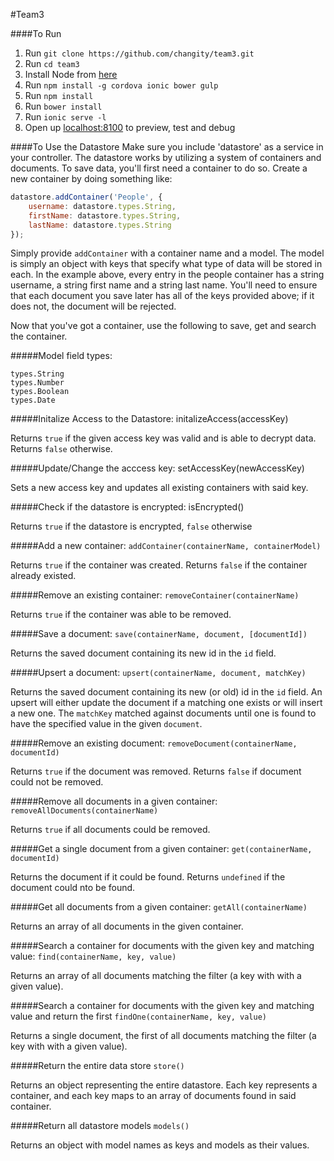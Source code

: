 #Team3

####To Run

1. Run `git clone https://github.com/changity/team3.git`
2. Run `cd team3`
3. Install Node from [here](https://nodejs.org/en/)
4. Run `npm install -g cordova ionic bower gulp`
5. Run `npm install`
6. Run `bower install`
7. Run `ionic serve -l`
8. Open up [localhost:8100](http://localhost:8100) to preview, test and debug

####To Use the Datastore
Make sure you include 'datastore' as a service in your controller. The datastore works by utilizing a system of containers and documents. To save data, you'll first need a container to do so. Create a new container by doing something like:

```javascript
datastore.addContainer('People', {
	username: datastore.types.String,
	firstName: datastore.types.String,
	lastName: datastore.types.String
});
```

Simply provide `addContainer` with a container name and a model. The model is simply an object with keys that specify what type of data will be stored in each. In the example above, every entry in the people container has a string username, a string first name and a string last name. You'll need to ensure that each document you save later has all of the keys provided above; if it does not, the document will be rejected.

Now that you've got a container, use the following to save, get and search the container.

#####Model field types:
```
types.String
types.Number
types.Boolean
types.Date
```

#####Initalize Access to the Datastore:
initalizeAccess(accessKey)

Returns `true` if the given access key was valid and is able to decrypt data. Returns `false` otherwise.

#####Update/Change the acccess key:
setAccessKey(newAccessKey)

Sets a new access key and updates all existing containers with said key.

#####Check if the datastore is encrypted:
isEncrypted()

Returns `true` if the datastore is encrypted, `false` otherwise

#####Add a new container:
`addContainer(containerName, containerModel)`

Returns `true` if the container was created. Returns `false` if the container already existed.

#####Remove an existing container:
`removeContainer(containerName)`

Returns `true` if the container was able to be removed.

#####Save a document:
`save(containerName, document, [documentId])`

Returns the saved document containing its new id in the `id` field.

#####Upsert a document:
`upsert(containerName, document, matchKey)`

Returns the saved document containing its new (or old) id in the `id` field. An upsert will either update the document if a matching one exists or will insert a new one. The `matchKey` matched against documents until one is found to have the specified value in the given `document`.

#####Remove an existing document:
`removeDocument(containerName, documentId)`

Returns `true` if the document was removed. Returns `false` if document could not be removed. 

#####Remove all documents in a given container:
`removeAllDocuments(containerName)`

Returns `true` if all documents could be removed.

#####Get a single document from a given container:
`get(containerName, documentId)`

Returns the document if it could be found. Returns `undefined` if the document could nto be found.

#####Get all documents from a given container:
`getAll(containerName)`

Returns an array of all documents in the given container.

#####Search a container for documents with the given key and matching value:
`find(containerName, key, value)`

Returns an array of all documents matching the filter (a key with with a given value).

#####Search a container for documents with the given key and matching value and return the first
`findOne(containerName, key, value)`

Returns a single document, the first of all documents matching the filter (a key with with a given value).

#####Return the entire data store
`store()`

Returns an object representing the entire datastore. Each key represents a container, and each key maps to an array of documents found in said container.

#####Return all datastore models
`models()`

Returns an object with model names as keys and models as their values.